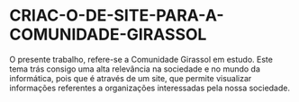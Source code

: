 # CRIAC-O-DE-SITE-PARA-A-COMUNIDADE-GIRASSOL
O presente trabalho, refere-se a Comunidade Girassol em estudo. Este tema trás consigo uma alta relevância na sociedade e no mundo da informática, pois que é através de um site, que permite visualizar informações referentes a organizações interessadas pela nossa sociedade. 
